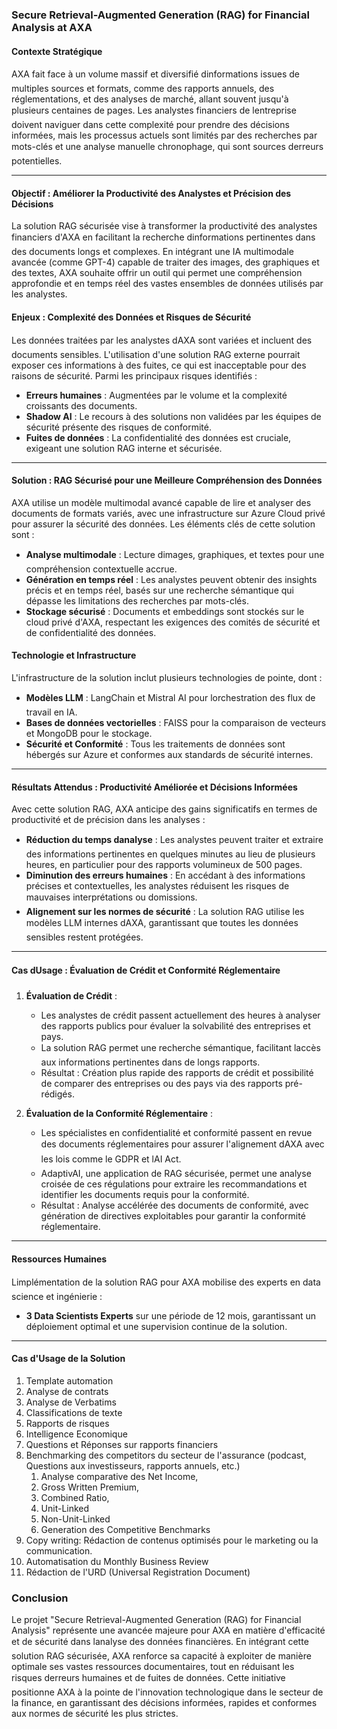 ### Secure Retrieval-Augmented Generation (RAG) for Financial Analysis at AXA

#### Contexte Stratégique

AXA fait face à un volume massif et diversifié dinformations issues de multiples sources et formats, comme des rapports annuels, des réglementations, et des analyses de marché, allant souvent jusqu'à plusieurs centaines de pages. Les analystes financiers de lentreprise doivent naviguer dans cette complexité pour prendre des décisions informées, mais les processus actuels sont limités par des recherches par mots-clés et une analyse manuelle chronophage, qui sont sources derreurs potentielles.

---

#### Objectif : Améliorer la Productivité des Analystes et Précision des Décisions

La solution RAG sécurisée vise à transformer la productivité des analystes financiers d'AXA en facilitant la recherche dinformations pertinentes dans des documents longs et complexes. En intégrant une IA multimodale avancée (comme GPT-4) capable de traiter des images, des graphiques et des textes, AXA souhaite offrir un outil qui permet une compréhension approfondie et en temps réel des vastes ensembles de données utilisés par les analystes.

#### Enjeux : Complexité des Données et Risques de Sécurité

Les données traitées par les analystes dAXA sont variées et incluent des documents sensibles. L'utilisation d'une solution RAG externe pourrait exposer ces informations à des fuites, ce qui est inacceptable pour des raisons de sécurité. Parmi les principaux risques identifiés :
- **Erreurs humaines** : Augmentées par le volume et la complexité croissants des documents.
- **Shadow AI** : Le recours à des solutions non validées par les équipes de sécurité présente des risques de conformité.
- **Fuites de données** : La confidentialité des données est cruciale, exigeant une solution RAG interne et sécurisée.

---

#### Solution : RAG Sécurisé pour une Meilleure Compréhension des Données

AXA utilise un modèle multimodal avancé capable de lire et analyser des documents de formats variés, avec une infrastructure sur Azure Cloud privé pour assurer la sécurité des données. Les éléments clés de cette solution sont :
- **Analyse multimodale** : Lecture dimages, graphiques, et textes pour une compréhension contextuelle accrue.
- **Génération en temps réel** : Les analystes peuvent obtenir des insights précis et en temps réel, basés sur une recherche sémantique qui dépasse les limitations des recherches par mots-clés.
- **Stockage sécurisé** : Documents et embeddings sont stockés sur le cloud privé d'AXA, respectant les exigences des comités de sécurité et de confidentialité des données.

#### Technologie et Infrastructure

L'infrastructure de la solution inclut plusieurs technologies de pointe, dont :
- **Modèles LLM** : LangChain et Mistral AI pour lorchestration des flux de travail en IA.
- **Bases de données vectorielles** : FAISS pour la comparaison de vecteurs et MongoDB pour le stockage.
- **Sécurité et Conformité** : Tous les traitements de données sont hébergés sur Azure et conformes aux standards de sécurité internes.

---

#### Résultats Attendus : Productivité Améliorée et Décisions Informées

Avec cette solution RAG, AXA anticipe des gains significatifs en termes de productivité et de précision dans les analyses :
- **Réduction du temps danalyse** : Les analystes peuvent traiter et extraire des informations pertinentes en quelques minutes au lieu de plusieurs heures, en particulier pour des rapports volumineux de 500 pages.
- **Diminution des erreurs humaines** : En accédant à des informations précises et contextuelles, les analystes réduisent les risques de mauvaises interprétations ou domissions.
- **Alignement sur les normes de sécurité** : La solution RAG utilise les modèles LLM internes dAXA, garantissant que toutes les données sensibles restent protégées.

---

#### Cas dUsage : Évaluation de Crédit et Conformité Réglementaire

1. **Évaluation de Crédit** :
   - Les analystes de crédit passent actuellement des heures à analyser des rapports publics pour évaluer la solvabilité des entreprises et pays.
   - La solution RAG permet une recherche sémantique, facilitant laccès aux informations pertinentes dans de longs rapports.
   - Résultat : Création plus rapide des rapports de crédit et possibilité de comparer des entreprises ou des pays via des rapports pré-rédigés.

2. **Évaluation de la Conformité Réglementaire** :
   - Les spécialistes en confidentialité et conformité passent en revue des documents réglementaires pour assurer l'alignement dAXA avec les lois comme le GDPR et lAI Act.
   - AdaptivAI, une application de RAG sécurisée, permet une analyse croisée de ces régulations pour extraire les recommandations et identifier les documents requis pour la conformité.
   - Résultat : Analyse accélérée des documents de conformité, avec génération de directives exploitables pour garantir la conformité réglementaire.

---

#### Ressources Humaines

Limplémentation de la solution RAG pour AXA mobilise des experts en data science et ingénierie :
- **3 Data Scientists Experts** sur une période de 12 mois, garantissant un déploiement optimal et une supervision continue de la solution.

---
#### Cas d'Usage de la Solution
1. Template automation
2. Analyse de contrats
3. Analyse de Verbatims
4. Classifications de texte
5. Rapports de risques
6. Intelligence Economique
7. Questions et Réponses sur rapports financiers
8. Benchmarking des competitors du secteur de l'assurance (podcast, Questions aux investisseurs, rapports annuels, etc.)
   1. Analyse comparative des Net Income, 
   2. Gross Written Premium, 
   3. Combined Ratio, 
   4. Unit-Linked  
   5. Non-Unit-Linked
   6. Generation des Competitive Benchmarks
9.  Copy writing: Rédaction de contenus optimisés pour le marketing ou la communication.
10. Automatisation du Monthly Business Review
11. Rédaction de l'URD (Universal Registration Document)



### Conclusion

Le projet "Secure Retrieval-Augmented Generation (RAG) for Financial Analysis" représente une avancée majeure pour AXA en matière d'efficacité et de sécurité dans lanalyse des données financières. En intégrant cette solution RAG sécurisée, AXA renforce sa capacité à exploiter de manière optimale ses vastes ressources documentaires, tout en réduisant les risques derreurs humaines et de fuites de données. Cette initiative positionne AXA à la pointe de l'innovation technologique dans le secteur de la finance, en garantissant des décisions informées, rapides et conformes aux normes de sécurité les plus strictes.